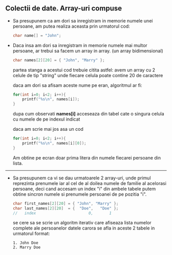 ## Colectii de date. Array-uri compuse


* Sa presupunem ca am dori sa inregistram in memorie numele unei persoane, am putea realiza aceasta prin urmatorul cod:
    ```c
    char name[] = "John";
    ```
* Daca insa am dori sa inregistram in memorie numele mai multor persoane, ar trebui sa facem un array in array. (un array bidimensional)    
    ```c
    char names[2][20] = { "John", "Marry" };
    ```
    partea stanga a acestui cod trebuie citita astfel: avem un array cu 2 celule de tip "string" unde fiecare celula poate contine 20 de caractere

    daca am dori sa afisam aceste nume pe eran, algoritmul ar fi:
    ```c
    for(int i=0; i<2; i++){
        printf("%s\n", names[i]);
    }
    ```
    dupa cum observati **names[i]** acceseaza din tabel cate o singura celula cu numele de pe indexul indicat

    daca am scrie mai jos asa un cod
    ```c
    for(int i=0; i<2; i++){
        printf("%s\n", names[i][0]);
    }
    ```

    Am obtine pe ecran doar prima litera din numele fiecarei persoane din lista.

---

* Sa presupunem ca vi se dau urmatoarele 2 array-uri, unde primul reprezinta prenumele iar al cel de al doilea numele de familie al acelorasi persoane, deci cand accesam un index "i" din ambele tabele putem obtine sincron numele si prenumele persoanei de pe pozitia "i".
  ```c
  char first_names[2][20] = { "John", "Marry" };
  char last_names[2][20]  = {  "Doe",   "Doe" };
  //   index                       0,       1   
  ```

  se cere sa se scrie un algoritm iterativ care afiseaza lista numelor complete ale persoanelor datele carora se afla in aceste 2 tabele in urmatorul format:
  ```
  1. John Doe
  2. Marry Doe
  ```


